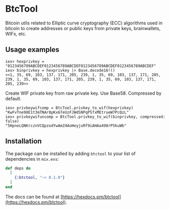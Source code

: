 # BtcTool

Bitcoin utils related to Elliptic curve cryptography (ECC) algorithms
used in bitcoin to create addresses or public keys from private keys,
brainwallets, WIFs, etc.

## Usage examples

    iex> hexprivkey = "0123456789ABCDEF0123456789ABCDEF0123456789ABCDEF0123456789ABCDEF"
    iex> binprivkey = hexprivkey |> Base.decode16!()
    <<1, 35, 69, 103, 137, 171, 205, 239, 1, 35, 69, 103, 137, 171, 205, 239, 1, 35, 69, 103, 137, 171, 205, 239, 1, 35, 69, 103, 137, 171, 205, 239>>

Create WIF private key from raw private key. Use Base58. Compressed by default.

    iex> privkeywifcomp = BtcTool.privkey_to_wif(hexprivkey)
    "KwFvTne98E1t3mTNAr8pKx67eUzFJWdSNPqPSfxMEtrueW7PcQzL"
    iex> privkeywifuncomp = BtcTool.privkey_to_wif(binprivkey, compressed: false)
    "5HpneLQNKrcznVCQpzodYwAmZ4AoHeyjuRf9iAHAa498rP5kuWb"


## Installation

The package can be installed by adding `btctool` to your list of
dependencies in `mix.exs`:

```elixir
def deps do
  [
    {:btctool, "~> 0.1.0"}
  ]
end
```

The docs can be found at
[https://hexdocs.pm/btctool](https://hexdocs.pm/btctool).

